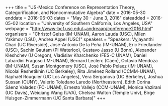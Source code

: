 +++
title = "US-Mexico Conference on Representation Theory, Categorification, and Noncommutative Algebra"
date = 2016-05-30
enddate = 2016-06-03
dates = "May 30 - June 3, 2016"
dateadded = 2016-05-02
location = "University of Southern California, Los Angeles, USA"
webpage = "http://www-bcf.usc.edu/~andreaap/conference2016.html"
organisers = "Christof Geiss (IM-UNAM), Aaron Lauda (USC), Milen Yakimov (LSU), Andrea Appel (USC)"
speakers = "Speakers: Vyjayanthi Chari (UC Riverside), José-Antonio De la Peña (IM-UNAM), Eric Friedlander (USC), Sachin Gautam (PI Waterloo), Gustavo Jasso (U Bonn), Alexander Kleshchev (U Oregon), Vladislav Kharchenko (FES-C UNAM), Daniel Labardini Fragoso (IM-UNAM), Bernard Leclerc (Caen), Octavio Mendoza (IM-UNAM), Susan Montgomery (USC), José Pablo Pelaez (IM-UNAM), Nicolai Reshetikhin (UC Berkeley), Rita Jiménez Rolland (CCMM-UNAM), Raphaël Rouquier (UC Los Angeles), Vera Serganova (UC Berkeley), Joshua Sussan (CUNY), Valerio Toledano Laredo (Northeastern), Edith Corina Sáenz Valadez (FC-UNAM), Ernesto Vallejo (CCM-UNAM), Monica Vazirani (UC Davis), Weiqiang Wang (UVA), Chelsea Walton (Temple Univ), Birge Huisgen-Zimmermann (UC Santa Barbara)"
+++
